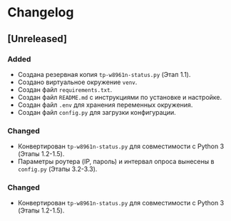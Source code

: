 # Changelog

## [Unreleased]

### Added
- Создана резервная копия `tp-w8961n-status.py` (Этап 1.1).
- Создано виртуальное окружение `venv`.
- Создан файл `requirements.txt`.
- Создан файл `README.md` с инструкциями по установке и настройке.
- Создан файл `.env` для хранения переменных окружения.
- Создан файл `config.py` для загрузки конфигурации.

### Changed
- Конвертирован `tp-w8961n-status.py` для совместимости с Python 3 (Этапы 1.2-1.5).
- Параметры роутера (IP, пароль) и интервал опроса вынесены в `config.py` (Этапы 3.2-3.3).

### Changed
- Конвертирован `tp-w8961n-status.py` для совместимости с Python 3 (Этапы 1.2-1.5).
